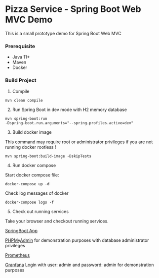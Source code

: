 # Pizza Service - Spring Boot Web MVC Demo

This is a small prototype demo for Spring Boot Web MVC 

### Prerequisite

* Java 11+
* Maven
* Docker

### Build Project

1. Compile 

<code>mvn clean compile</code>

2. Run Spring Boot in dev mode with H2 memory database

<code>mvn spring-boot:run -Dspring-boot.run.arguments="--spring.profiles.active=dev"</code>

3. Build docker image

This command may require root or administrator privileges if you are not running docker rootless ! 

<code>mvn spring-boot:build-image -DskipTests</code>

4. Run docker compose

Start docker compose file:

<code>docker-compose up -d</code>

Check log messages of docker

<code>docker-compose logs -f</code>

5. Check out running services

Take your browser and checkout running services.

[SpringBoot App](http://localhost:8080)

[PHPMyAdmin](http://localhost:8090)  for demonstration purposes with database administrator privileges 

[Prometheus](http://localhost:9090)

[Granfana](http://localhost:3000) Login with user: admin and password: admin  for demonstration purposes 


